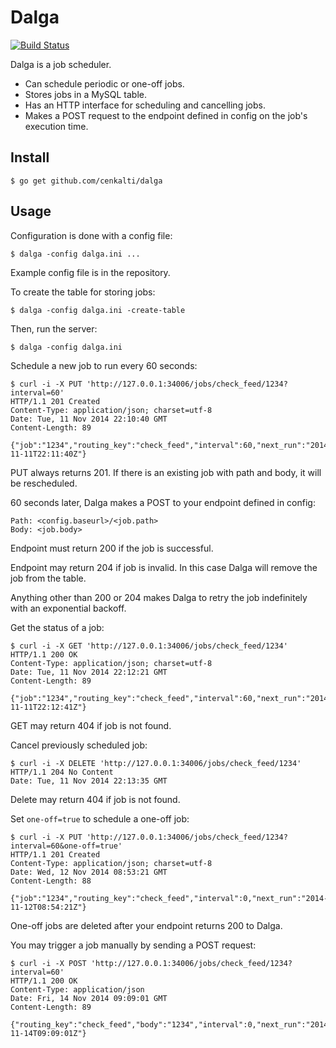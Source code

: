Dalga
=====

[![Build Status](https://travis-ci.org/cenkalti/dalga.png)](https://travis-ci.org/cenkalti/dalga)

Dalga is a job scheduler.

- Can schedule periodic or one-off jobs.
- Stores jobs in a MySQL table.
- Has an HTTP interface for scheduling and cancelling jobs.
- Makes a POST request to the endpoint defined in config on the job's execution time.

Install
-------

    $ go get github.com/cenkalti/dalga

Usage
-----

Configuration is done with a config file:

    $ dalga -config dalga.ini ...

Example config file is in the repository.

To create the table for storing jobs:

    $ dalga -config dalga.ini -create-table

Then, run the server:

    $ dalga -config dalga.ini

Schedule a new job to run every 60 seconds:

    $ curl -i -X PUT 'http://127.0.0.1:34006/jobs/check_feed/1234?interval=60'
    HTTP/1.1 201 Created
    Content-Type: application/json; charset=utf-8
    Date: Tue, 11 Nov 2014 22:10:40 GMT
    Content-Length: 89

    {"job":"1234","routing_key":"check_feed","interval":60,"next_run":"2014-11-11T22:11:40Z"}

PUT always returns 201. If there is an existing job with path and body, it will be rescheduled.

60 seconds later, Dalga makes a POST to your endpoint defined in config:

    Path: <config.baseurl>/<job.path>
    Body: <job.body>

Endpoint must return 200 if the job is successful.

Endpoint may return 204 if job is invalid. In this case Dalga will remove the job from the table.

Anything other than 200 or 204 makes Dalga to retry the job indefinitely with an exponential backoff.

Get the status of a job:

    $ curl -i -X GET 'http://127.0.0.1:34006/jobs/check_feed/1234'
    HTTP/1.1 200 OK
    Content-Type: application/json; charset=utf-8
    Date: Tue, 11 Nov 2014 22:12:21 GMT
    Content-Length: 89

    {"job":"1234","routing_key":"check_feed","interval":60,"next_run":"2014-11-11T22:12:41Z"}

GET may return 404 if job is not found.

Cancel previously scheduled job:

    $ curl -i -X DELETE 'http://127.0.0.1:34006/jobs/check_feed/1234'
    HTTP/1.1 204 No Content
    Date: Tue, 11 Nov 2014 22:13:35 GMT

Delete may return 404 if job is not found.

Set `one-off=true` to schedule a one-off job:

    $ curl -i -X PUT 'http://127.0.0.1:34006/jobs/check_feed/1234?interval=60&one-off=true'
    HTTP/1.1 201 Created
    Content-Type: application/json; charset=utf-8
    Date: Wed, 12 Nov 2014 08:53:21 GMT
    Content-Length: 88

    {"job":"1234","routing_key":"check_feed","interval":0,"next_run":"2014-11-12T08:54:21Z"}

One-off jobs are deleted after your endpoint returns 200 to Dalga.

You may trigger a job manually by sending a POST request:

    $ curl -i -X POST 'http://127.0.0.1:34006/jobs/check_feed/1234?interval=60'
    HTTP/1.1 200 OK
    Content-Type: application/json
    Date: Fri, 14 Nov 2014 09:09:01 GMT
    Content-Length: 89

    {"routing_key":"check_feed","body":"1234","interval":0,"next_run":"2014-11-14T09:09:01Z"}
